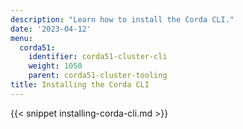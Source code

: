 ```yaml
---
description: "Learn how to install the Corda CLI."
date: '2023-04-12'
menu:
  corda51:
    identifier: corda51-cluster-cli
    weight: 1050
    parent: corda51-cluster-tooling
title: Installing the Corda CLI
---
```

{{< snippet installing-corda-cli.md >}}